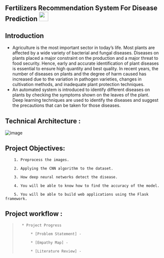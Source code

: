 ## Fertilizers Recommendation System For Disease Prediction <img src="https://media1.giphy.com/media/f9Auu2zwYo1XGTsSPg/giphy.gif?cid=ecf05e47tnkhhm9of0gy1c66gntftbo34jm2iv8h5o4tq63e&rid=giphy.gif&ct=s" width="30px">
## Introduction
  - Agriculture is the most important sector in today’s life. Most plants are affected by a wide variety of bacterial and fungal diseases. Diseases on plants placed a major constraint on the production and a major threat to food security. Hence, early and accurate identification of plant diseases is essential to ensure high quantity and best quality. In recent years, the number of diseases on plants and the degree of harm caused has increased due to the variation in pathogen varieties, changes in cultivation methods, and inadequate plant protection techniques. 
  - An automated system is introduced to identify different diseases on plants by checking the symptoms shown on the leaves of the plant. Deep learning techniques are used to identify the diseases and suggest the precautions that can be taken for those diseases. 
## Technical Architecture : 
![image](https://user-images.githubusercontent.com/78264969/192721993-1527fbc3-0bcb-4523-8537-f023b98d789d.png)
## Project Objectives: 
        1. Preprocess the images.

        2. Applying the CNN algorithm to the dataset.

        3. How deep neural networks detect the disease.

        4. You will be able to know how to find the accuracy of the model.

        5. You will be able to build web applications using the Flask framework.   
## Project workflow :

>       * Project Progress 
>       
>           * [Problem Statement] - 
>           
>           * [Empathy Map] - 
>           
>           * [Literature Review] - 
